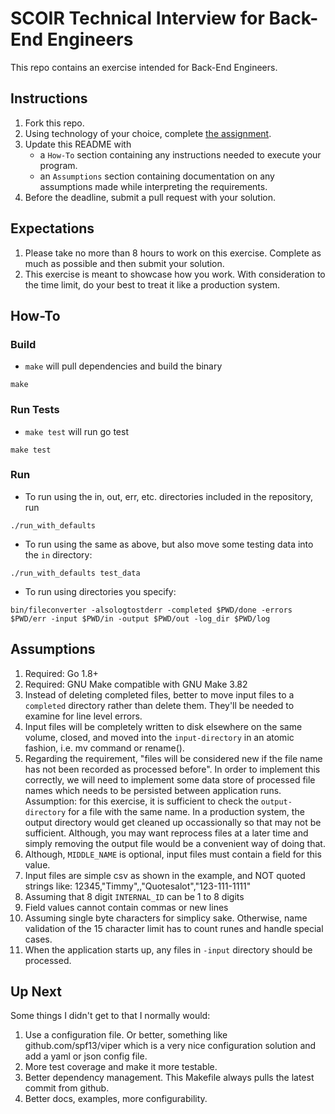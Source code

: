 # SCOIR Technical Interview for Back-End Engineers
This repo contains an exercise intended for Back-End Engineers.

## Instructions
1. Fork this repo.
1. Using technology of your choice, complete [the assignment](./Assignment.md).
1. Update this README with
    * a `How-To` section containing any instructions needed to execute your program.
    * an `Assumptions` section containing documentation on any assumptions made while interpreting the requirements.
1. Before the deadline, submit a pull request with your solution.

## Expectations
1. Please take no more than 8 hours to work on this exercise. Complete as much as possible and then submit your solution.
1. This exercise is meant to showcase how you work. With consideration to the time limit, do your best to treat it like a production system.

## How-To
### Build
* `make` will pull dependencies and build the binary
```
make
```

### Run Tests
* `make test` will run go test 
```
make test
```

### Run 
* To run using the in, out, err, etc. directories included in the repository, run 
```
./run_with_defaults
```
* To run using the same as above, but also move some testing data into the `in` directory:
```
./run_with_defaults test_data
```
* To run using directories you specify:
```
bin/fileconverter -alsologtostderr -completed $PWD/done -errors $PWD/err -input $PWD/in -output $PWD/out -log_dir $PWD/log
```

## Assumptions
1. Required: Go 1.8+
1. Required: GNU Make compatible with GNU Make 3.82
1. Instead of deleting completed files, better to move input files to a `completed` directory rather than delete them.  They'll be needed to examine for line level errors.
1. Input files will be completely written to disk elsewhere on the same volume, closed, and moved into the `input-directory` in an atomic fashion, i.e. mv command or rename(). 
1. Regarding the requirement, "files will be considered new if the file name has not been recorded as processed before".  In order to implement this correctly, we will need to implement some data store of processed file names which needs to be persisted between application runs.  Assumption: for this exercise, it is sufficient to check the `output-directory` for a file with the same name.  In a production system, the output directory would get cleaned up occassionally so that may not be sufficient. Although, you may want reprocess files at a later time and simply removing the output file would be a convenient way of doing that.
1. Although, `MIDDLE_NAME` is optional, input files must contain a field for this value.
1. Input files are simple csv as shown in the example, and NOT quoted strings like: 12345,"Timmy",,"Quotesalot","123-111-1111"
1. Assuming that 8 digit `INTERNAL_ID` can be 1 to 8 digits
1. Field values cannot contain commas or new lines
1. Assuming single byte characters for simplicy sake.  Otherwise, name validation of the 15 character limit has to count runes and handle special cases. 
1. When the application starts up, any files in `-input` directory should be processed.

## Up Next
Some things I didn't get to that I normally would:
1. Use a configuration file.  Or better, something like github.com/spf13/viper which is a very nice configuration solution and add a yaml or json config file.
1. More test coverage and make it more testable.
1. Better dependency management.  This Makefile always pulls the latest commit from github.  
1. Better docs, examples, more configurability. 
